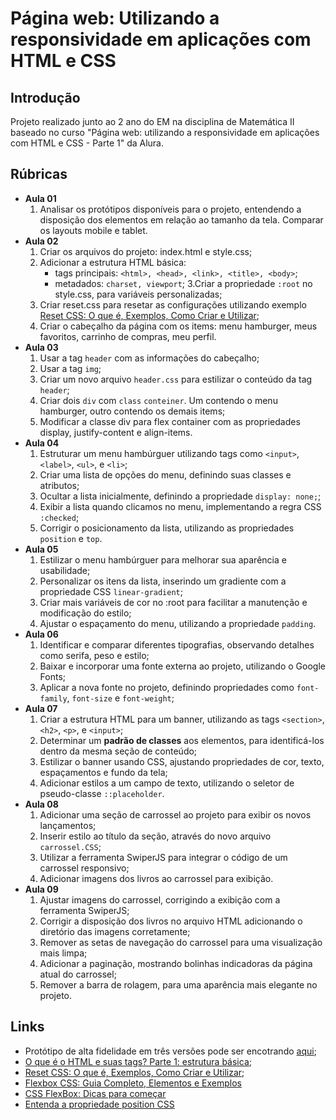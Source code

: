 
# Página web: Utilizando a responsividade em aplicações com HTML e CSS

## Introdução

Projeto realizado junto ao 2 ano do EM na disciplina de Matemática II baseado no curso "Página web: utilizando a responsividade em aplicações com HTML e CSS - Parte 1" da Alura. 

## Rúbricas

* **Aula 01**
   1. Analisar os protótipos disponíveis para o projeto, entendendo a disposição dos elementos em relação ao tamanho da tela. Comparar os layouts mobile e tablet.
* **Aula 02**
   1. Criar os arquivos do projeto: index.html e style.css;
   2. Adicionar a estrutura HTML básica:
        * tags principais: ```<html>, <head>, <link>, <title>, <body>```;
        * metadados: ```charset, viewport```;
   3.Criar a propriedade ```:root``` no style.css, para variáveis personalizadas;
   4. Criar reset.css para resetar as configurações utilizando exemplo [Reset CSS: O que é, Exemplos, Como Criar e Utilizar](#links);
   5. Criar o cabeçalho da página com os items: menu hamburger, meus favoritos, carrinho de compras, meu perfil.
* **Aula 03**
   1. Usar a tag ```header``` com as informações do cabeçalho;
   2. Usar a tag ```img```;
   3. Criar um novo arquivo ```header.css``` para estilizar o conteúdo da tag ```header```;
   4. Criar dois ```div``` com ```class``` ```conteiner```. Um contendo o menu hamburger, outro contendo os demais items;
   5. Modificar a classe div para flex container com as propriedades display, justify-content e align-items.
* **Aula 04**
   1. Estruturar um menu hambúrguer utilizando tags como ```<input>```, ```<label>```, ```<ul>```, e ```<li>```;
   2. Criar uma lista de opções do menu, definindo suas classes e atributos;
   3. Ocultar a lista inicialmente, definindo a propriedade ```display: none;```;
   4. Exibir a lista quando clicamos no menu, implementando a regra CSS ```:checked```;
   5. Corrigir o posicionamento da lista, utilizando as propriedades ```position``` e ```top```.
* **Aula 05**
   1. Estilizar o menu hambúrguer para melhorar sua aparência e usabilidade;
   2. Personalizar os itens da lista, inserindo um gradiente com a propriedade CSS ```linear-gradient```;
   3. Criar mais variáveis de cor no :root para facilitar a manutenção e modificação do estilo;
   4. Ajustar o espaçamento do menu, utilizando a propriedade ```padding```.
* **Aula 06**
   1. Identificar e comparar diferentes tipografias, observando detalhes como serifa, peso e estilo;
   2. Baixar e incorporar uma fonte externa ao projeto, utilizando o Google Fonts;
   3. Aplicar a nova fonte no projeto, definindo propriedades como ```font-family```, ```font-size``` e ```font-weight```;
* **Aula 07**
   1. Criar a estrutura HTML para um banner, utilizando as tags ```<section>```, ```<h2>```, ```<p>```, e ```<input>```;
   2. Determinar um **padrão de classes** aos elementos, para identificá-los dentro da mesma seção de conteúdo;
   3. Estilizar o banner usando CSS, ajustando propriedades de cor, texto, espaçamentos e fundo da tela;
   4. Adicionar estilos a um campo de texto, utilizando o seletor de pseudo-classe ```::placeholder```.
* **Aula 08**
   1. Adicionar uma seção de carrossel ao projeto para exibir os novos lançamentos;
   2. Inserir estilo ao título da seção, através do novo arquivo ```carrossel.CSS```;
   3. Utilizar a ferramenta SwiperJS para integrar o código de um carrossel responsivo;
   4. Adicionar imagens dos livros ao carrossel para exibição.
* **Aula 09**
   1. Ajustar imagens do carrossel, corrigindo a exibição com a ferramenta SwiperJS;
   2. Corrigir a disposição dos livros no arquivo HTML adicionando o diretório das imagens corretamente;
   3. Remover as setas de navegação do carrossel para uma visualização mais limpa;
   4. Adicionar a paginação, mostrando bolinhas indicadoras da página atual do carrossel;
   5. Remover a barra de rolagem, para uma aparência mais elegante no projeto.


## Links

* Protótipo de alta fidelidade em três versões pode ser encotrando [aqui](https://www.figma.com/community/file/1349471036706928943);
* [O que é o HTML e suas tags? Parte 1: estrutura básica](https://www.alura.com.br/artigos/o-que-e-html-suas-tags-parte-1-estrutura-basica?_gl=1*tf3i4g*_ga*OTg1ODEyMDA0LjE3MTcxODYwMzE.*_ga_1EPWSW3PCS*MTcxNzE4NjAzMi4xLjEuMTcxNzE5MDMyOC4wLjAuMA..*_fplc*bnB5SEF4djVFMFoyOThQOHd4eWYlMkJSbTEya05aMXlRTVJ3VE9ySkRKZk5iTHkwZHNKQm1ESXFMbmtiZnB5b1dCJTJGNGVXRjdsQVNZVzdSTFA5UUpiZWI1V3V2a2FtWHBCeTdOVXlHeHU3OGFnY05MJTJGRWxxTGFxOXJCZFduMFZRJTNEJTNE);
* [Reset CSS: O que é, Exemplos, Como Criar e Utilizar](https://www.alura.com.br/artigos/o-que-e-reset-css?_gl=1*14y0iuy*_ga*OTg1ODEyMDA0LjE3MTcxODYwMzE.*_ga_1EPWSW3PCS*MTcxNzE4NjAzMi4xLjEuMTcxNzE5MDMyOC4wLjAuMA..*_fplc*bnB5SEF4djVFMFoyOThQOHd4eWYlMkJSbTEya05aMXlRTVJ3VE9ySkRKZk5iTHkwZHNKQm1ESXFMbmtiZnB5b1dCJTJGNGVXRjdsQVNZVzdSTFA5UUpiZWI1V3V2a2FtWHBCeTdOVXlHeHU3OGFnY05MJTJGRWxxTGFxOXJCZFduMFZRJTNEJTNE);
* [Flexbox CSS: Guia Completo, Elementos e Exemplos](https://www.alura.com.br/artigos/css-guia-do-flexbox?_gl=1*15je8fx*_ga*OTg1ODEyMDA0LjE3MTcxODYwMzE.*_ga_1EPWSW3PCS*MTcxNzE5NjE0Ni4yLjEuMTcxNzE5NzU1Ny4wLjAuMA..*_fplc*bnB5SEF4djVFMFoyOThQOHd4eWYlMkJSbTEya05aMXlRTVJ3VE9ySkRKZk5iTHkwZHNKQm1ESXFMbmtiZnB5b1dCJTJGNGVXRjdsQVNZVzdSTFA5UUpiZWI1V3V2a2FtWHBCeTdOVXlHeHU3OGFnY05MJTJGRWxxTGFxOXJCZFduMFZRJTNEJTNE)
* [CSS FlexBox: Dicas para começar](https://cursos.alura.com.br/extra/alura-mais/css-flexbox-dicas-para-comecar-c301)
* [Entenda a propriedade position CSS](https://www.alura.com.br/artigos/entenda-a-propriedade-position-css?_gl=1*s6n2pb*_ga*OTg1ODEyMDA0LjE3MTcxODYwMzE.*_ga_1EPWSW3PCS*MTcxNzE5NjE0Ni4yLjEuMTcxNzE5NzU1Ny4wLjAuMA..*_fplc*bnB5SEF4djVFMFoyOThQOHd4eWYlMkJSbTEya05aMXlRTVJ3VE9ySkRKZk5iTHkwZHNKQm1ESXFMbmtiZnB5b1dCJTJGNGVXRjdsQVNZVzdSTFA5UUpiZWI1V3V2a2FtWHBCeTdOVXlHeHU3OGFnY05MJTJGRWxxTGFxOXJCZFduMFZRJTNEJTNE)
